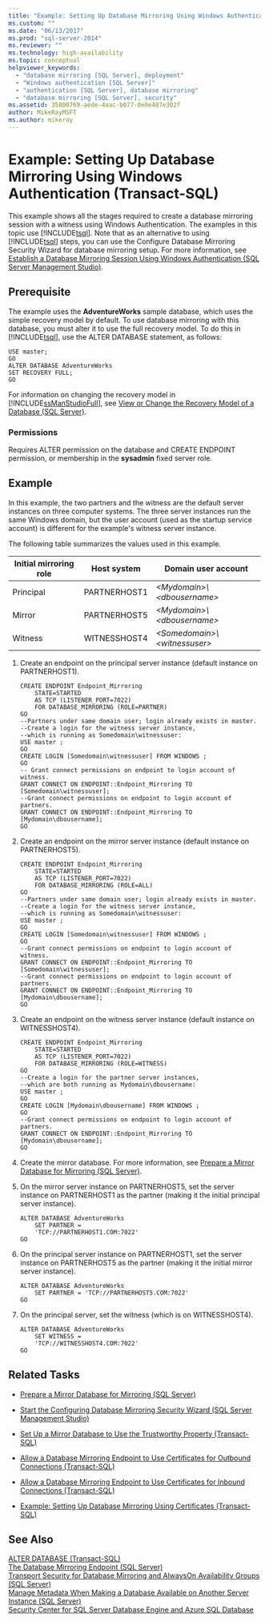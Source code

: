 ```yaml
---
title: "Example: Setting Up Database Mirroring Using Windows Authentication (Transact-SQL) | Microsoft Docs"
ms.custom: ""
ms.date: "06/13/2017"
ms.prod: "sql-server-2014"
ms.reviewer: ""
ms.technology: high-availability
ms.topic: conceptual
helpviewer_keywords: 
  - "database mirroring [SQL Server], deployment"
  - "Windows authentication [SQL Server]"
  - "authentication [SQL Server], database mirroring"
  - "database mirroring [SQL Server], security"
ms.assetid: 35800769-aede-4aac-b077-0e0e487e302f
author: MikeRayMSFT
ms.author: mikeray
---
```

# Example: Setting Up Database Mirroring Using Windows Authentication (Transact-SQL)
  This example shows all the stages required to create a database mirroring session with a witness using Windows Authentication. The examples in this topic use [!INCLUDE[tsql](../../includes/tsql-md.md)]. Note that as an alternative to using [!INCLUDE[tsql](../../includes/tsql-md.md)] steps, you can use the Configure Database Mirroring Security Wizard for database mirroring setup. For more information, see [Establish a Database Mirroring Session Using Windows Authentication &#40;SQL Server Management Studio&#41;](establish-database-mirroring-session-windows-authentication.md).  
  
## Prerequisite  
 The example uses the **AdventureWorks** sample database, which uses the simple recovery model by default. To use database mirroring with this database, you must alter it to use the full recovery model. To do this in [!INCLUDE[tsql](../../includes/tsql-md.md)], use the ALTER DATABASE statement, as follows:  
  
```  
USE master;  
GO  
ALTER DATABASE AdventureWorks   
SET RECOVERY FULL;  
GO  
```  
  
 For information on changing the recovery model in [!INCLUDE[ssManStudioFull](../../includes/ssmanstudiofull-md.md)], see [View or Change the Recovery Model of a Database &#40;SQL Server&#41;](../../relational-databases/backup-restore/view-or-change-the-recovery-model-of-a-database-sql-server.md).  
  
### Permissions  
 Requires ALTER permission on the database and CREATE ENDPOINT permission, or membership in the **sysadmin** fixed server role.  
  
## Example  
 In this example, the two partners and the witness are the default server instances on three computer systems. The three server instances run the same Windows domain, but the user account (used as the startup service account) is different for the example's witness server instance.  
  
 The following table summarizes the values used in this example.  
  
|Initial mirroring role|Host system|Domain user account|  
|----------------------------|-----------------|-------------------------|  
|Principal|PARTNERHOST1|*\<Mydomain>\\<dbousername\>*|  
|Mirror|PARTNERHOST5|*\<Mydomain>\\<dbousername\>*|  
|Witness|WITNESSHOST4|*\<Somedomain>\\<witnessuser\>*|  
  
1.  Create an endpoint on the principal server instance (default instance on PARTNERHOST1).  
  
    ```  
    CREATE ENDPOINT Endpoint_Mirroring  
        STATE=STARTED   
        AS TCP (LISTENER_PORT=7022)   
        FOR DATABASE_MIRRORING (ROLE=PARTNER)  
    GO  
    --Partners under same domain user; login already exists in master.  
    --Create a login for the witness server instance,  
    --which is running as Somedomain\witnessuser:  
    USE master ;  
    GO  
    CREATE LOGIN [Somedomain\witnessuser] FROM WINDOWS ;  
    GO  
    -- Grant connect permissions on endpoint to login account of witness.  
    GRANT CONNECT ON ENDPOINT::Endpoint_Mirroring TO [Somedomain\witnessuser];  
    --Grant connect permissions on endpoint to login account of partners.  
    GRANT CONNECT ON ENDPOINT::Endpoint_Mirroring TO [Mydomain\dbousername];  
    GO  
    ```  
  
2.  Create an endpoint on the mirror server instance (default instance on PARTNERHOST5).  
  
    ```  
    CREATE ENDPOINT Endpoint_Mirroring  
        STATE=STARTED   
        AS TCP (LISTENER_PORT=7022)   
        FOR DATABASE_MIRRORING (ROLE=ALL)  
    GO  
    --Partners under same domain user; login already exists in master.  
    --Create a login for the witness server instance,  
    --which is running as Somedomain\witnessuser:  
    USE master ;  
    GO  
    CREATE LOGIN [Somedomain\witnessuser] FROM WINDOWS ;  
    GO  
    --Grant connect permissions on endpoint to login account of witness.  
    GRANT CONNECT ON ENDPOINT::Endpoint_Mirroring TO [Somedomain\witnessuser];  
    --Grant connect permissions on endpoint to login account of partners.  
    GRANT CONNECT ON ENDPOINT::Endpoint_Mirroring TO [Mydomain\dbousername];  
    GO  
    ```  
  
3.  Create an endpoint on the witness server instance (default instance on WITNESSHOST4).  
  
    ```  
    CREATE ENDPOINT Endpoint_Mirroring  
        STATE=STARTED   
        AS TCP (LISTENER_PORT=7022)   
        FOR DATABASE_MIRRORING (ROLE=WITNESS)  
    GO  
    --Create a login for the partner server instances,  
    --which are both running as Mydomain\dbousername:  
    USE master ;  
    GO  
    CREATE LOGIN [Mydomain\dbousername] FROM WINDOWS ;  
    GO  
    --Grant connect permissions on endpoint to login account of partners.  
    GRANT CONNECT ON ENDPOINT::Endpoint_Mirroring TO [Mydomain\dbousername];  
    GO  
    ```  
  
4.  Create the mirror database. For more information, see [Prepare a Mirror Database for Mirroring &#40;SQL Server&#41;](prepare-a-mirror-database-for-mirroring-sql-server.md).  
  
5.  On the mirror server instance on PARTNERHOST5, set the server instance on PARTNERHOST1 as the partner (making it the initial principal server instance).  
  
    ```  
    ALTER DATABASE AdventureWorks   
        SET PARTNER =   
        'TCP://PARTNERHOST1.COM:7022'  
    GO  
    ```  
  
6.  On the principal server instance on PARTNERHOST1, set the server instance on PARTNERHOST5 as the partner (making it the initial mirror server instance).  
  
    ```  
    ALTER DATABASE AdventureWorks   
        SET PARTNER = 'TCP://PARTNERHOST5.COM:7022'  
    GO  
    ```  
  
7.  On the principal server, set the witness (which is on WITNESSHOST4).  
  
    ```  
    ALTER DATABASE AdventureWorks   
        SET WITNESS =   
        'TCP://WITNESSHOST4.COM:7022'  
    GO  
    ```  
  
##  <a name="RelatedTasks"></a> Related Tasks  
  
-   [Prepare a Mirror Database for Mirroring &#40;SQL Server&#41;](prepare-a-mirror-database-for-mirroring-sql-server.md)  
  
-   [Start the Configuring Database Mirroring Security Wizard &#40;SQL Server Management Studio&#41;](start-the-configuring-database-mirroring-security-wizard.md)  
  
-   [Set Up a Mirror Database to Use the Trustworthy Property &#40;Transact-SQL&#41;](set-up-a-mirror-database-to-use-the-trustworthy-property-transact-sql.md)  
  
-   [Allow a Database Mirroring Endpoint to Use Certificates for Outbound Connections &#40;Transact-SQL&#41;](database-mirroring-use-certificates-for-outbound-connections.md)  
  
-   [Allow a Database Mirroring Endpoint to Use Certificates for Inbound Connections &#40;Transact-SQL&#41;](database-mirroring-use-certificates-for-inbound-connections.md)  
  
-   [Example: Setting Up Database Mirroring Using Certificates &#40;Transact-SQL&#41;](example-setting-up-database-mirroring-using-certificates-transact-sql.md)  
  
## See Also  
 [ALTER DATABASE &#40;Transact-SQL&#41;](/sql/t-sql/statements/alter-database-transact-sql)   
 [The Database Mirroring Endpoint &#40;SQL Server&#41;](the-database-mirroring-endpoint-sql-server.md)   
 [Transport Security for Database Mirroring and AlwaysOn Availability Groups &#40;SQL Server&#41;](transport-security-database-mirroring-always-on-availability.md)   
 [Manage Metadata When Making a Database Available on Another Server Instance &#40;SQL Server&#41;](../../relational-databases/databases/manage-metadata-when-making-a-database-available-on-another-server.md)   
 [Security Center for SQL Server Database Engine and Azure SQL Database](../../relational-databases/security/security-center-for-sql-server-database-engine-and-azure-sql-database.md)  
  
  
